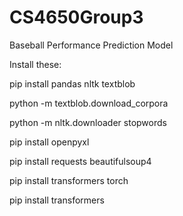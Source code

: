 # CS4650Group3

Baseball Performance Prediction Model

Install these:

pip install pandas nltk textblob

python -m textblob.download_corpora

python -m nltk.downloader stopwords

pip install openpyxl

pip install requests beautifulsoup4

pip install transformers torch

pip install transformers
